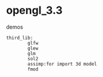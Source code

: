 # opengl_3.3

demos
     
	third_lib:
			glfw	
			glew
			glm
			sol2
			assimp:for import 3d model
			fmod
